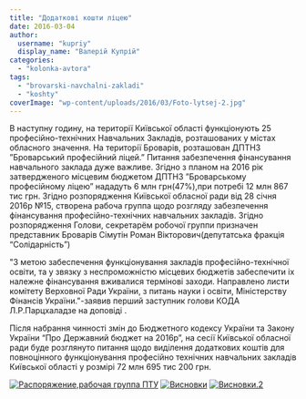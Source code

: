```yaml
---
title: "Додаткові кошти ліцею"
date: 2016-03-04
author: 
  username: "kupriy"
  display_name: "Валерій Купрій"
categories: 
  - "kolonka-avtora"
tags: 
  - "brovarski-navchalni-zakladi"
  - "koshty"
coverImage: "wp-content/uploads/2016/03/Foto-lytsej-2.jpg"
---
```


В наступну годину, на території Київської області функціонують 25 професійно-технічних Навчальних Закладів, розташованих у містах обласного значення. На території Броварів, розташован ДПТНЗ ”Броварський професійний ліцей.” Питання забезпечення фінансування навчального заклада дуже важливе. Згідно з планом на 2016 рік затвердженого місцевим бюджетом ДПТНЗ ”Броварському професійному ліцею” нададуть 6 млн грн(47%),при потребі 12 млн 867 тис грн. Згідно розпорядження Київської обласної ради від 28 січня 2016р №15, створена рабоча группа щодо розгляду забезпечення фінансування професійно-технічних навчальних закладів. Згідно розпорядження Голови, секретарём робочої группи призначен представник Броварів Сімутін Роман Вікторович(депутатська фракція “Солідарність”)

"З метою забеспечення функціонування закладів професійно-технічної освіти, та у звязку з неспроможністю місцевих бюджетів забеспечити іх належне фінансування вживалися термінові заходи. Направлено листи комітету Верховної Ради України, з питань науки і освіти, Міністерству Фінансів України."-заявив перший заступник голови КОДА Л.Р.Парцхаладзе на доповіді .

Після набрання чинності змін до Бюджетного кодексу України та Закону України “Про Державний бюджет на 2016р”, на сесії Київської обласної ради буде розглянуто питання щодо виділення додаткових коштів для повноцінного функціонування професійно технічних навчальних закладів Київської області у розмірі 72 млн 695 тис 200 грн.

[![Распоряжение,рабочая группа ПТУ](https://mpz.brovary.org/wp-content/uploads/2016/03/Rasporyazhenyerabochaya-gruppa-PTU.jpg)](https://mpz.brovary.org/wp-content/uploads/2016/03/Rasporyazhenyerabochaya-gruppa-PTU.jpg) [![Висновки](https://mpz.brovary.org/wp-content/uploads/2016/03/Vysnovky.jpg)](https://mpz.brovary.org/wp-content/uploads/2016/03/Vysnovky.jpg) [![Висновки.2](https://mpz.brovary.org/wp-content/uploads/2016/03/Vysnovky.2.jpg)](https://mpz.brovary.org/wp-content/uploads/2016/03/Vysnovky.2.jpg)
